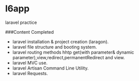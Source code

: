 # l6app
laravel practice

###Content Completed 
- laravel installation & project creation (laragon).
- laravel file structure and booting system.
- laravel routing methods hhtp get(with parameter& dynamic parameter),view,redirect,permanentRedirect and view.
- laravel MVC use.
- laravel Artisan Command Line Utility.
- laravel Requests.
